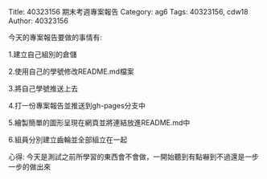Title: 40323156 期末考週專案報告
Category: ag6
Tags: 40323156, cdw18
Author: 40323156

<!-- PELICAN_END_SUMMARY -->

今天的專案報告要做的事情有:

1.建立自己組別的倉儲

2.使用自己的學號修改README.md檔案

3.將自己學號推送上去

4.打一份專案報告並推送到gh-pages分支中

5.繪製簡單的圖形呈現在網頁並將連結放進README.md中

6.組員分別建立齒輪並全部組立在一起

心得:
今天是測試之前所學習的東西會不會做，一開始聽到有點嚇到不過還是一步一步的做出來


